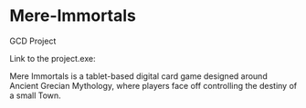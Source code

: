 # Mere-Immortals
GCD Project

Link to the project.exe:

<div>Mere Immortals is a tablet-based digital card game designed around Ancient Grecian Mythology, where players face off controlling the destiny of a small Town.</div>
